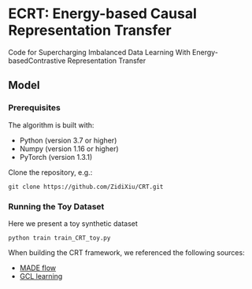 # ECRT: Energy-based Causal Representation Transfer

Code for Supercharging Imbalanced Data Learning With Energy-basedContrastive Representation Transfer

## Model

### Prerequisites

The algorithm is built with:

* Python (version 3.7 or higher)
* Numpy (version 1.16 or higher)
* PyTorch (version 1.3.1)

Clone the repository, e.g.:
```
git clone https://github.com/ZidiXiu/CRT.git
```


### Running the Toy Dataset

Here we present a toy synthetic dataset 

```
python train train_CRT_toy.py
```

When building the CRT framework, we referenced the following sources: 
* [MADE flow](https://github.com/kamenbliznashki/normalizing_flows/blob/master/maf.py)
* [GCL learning](https://github.com/takeshi-teshima/few-shot-domain-adaptation-by-causal-mechanism-transfer)


